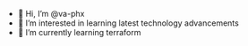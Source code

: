 - 👋 Hi, I’m @va-phx
- 👀 I’m interested in learning latest technology advancements
- 🌱 I’m currently learning terraform


<!---
va-phx/va-phx is a ✨ special ✨ repository because its `README.md` (this file) appears on your GitHub profile.
You can click the Preview link to take a look at your changes.
--->
